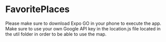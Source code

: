 # FavoritePlaces

Please make sure to download Expo GO in your phone to execute the app. 
Make sure to use your own Google API key in the location.js file located in the util folder in order to be able to use the map. 

